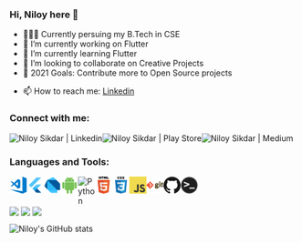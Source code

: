 ### Hi, Niloy here 👋


- 👨🏻‍🎓 Currently persuing my B.Tech in CSE
- 🔭 I’m currently working on Flutter
- 🌱 I’m currently learning Flutter
- 👯 I’m looking to collaborate on Creative Projects
- 🥅 2021 Goals: Contribute more to Open Source projects
<!-- - 🤔 I’m looking for help with ... 
- 💬 Ask me about ...-->
- 📫 How to reach me: [Linkedin](https://www.linkedin.com/in/niloysikdar/)
<!-- - 😄 Pronouns: ...
- ⚡ Fun fact: ... -->



### Connect with me:

<a href="https://www.linkedin.com/in/niloysikdar/" target="_blank">
  <img align="left" alt="Niloy Sikdar | Linkedin" src="https://img.shields.io/badge/LinkedIn-0077B5?style=for-the-badge&logo=linkedin&logoColor=white" />
</a>
<a href="https://play.google.com/store/apps/dev?id=6194928995061750437" target="_blank">
  <img align="left" alt="Niloy Sikdar | Play Store" src="https://img.shields.io/badge/Google_Play-414141?style=for-the-badge&logo=google-play&logoColor=white" />
</a>
<a href="https://niloysikdar.medium.com/" target="_blank">
  <img align="left" alt="Niloy Sikdar | Medium" src="https://img.shields.io/badge/Medium-12100E?style=for-the-badge&logo=medium&logoColor=white" />
</a>

<br/>


### Languages and Tools:

<img align="left" alt="Visual Studio Code" width="30px" src="https://raw.githubusercontent.com/github/explore/80688e429a7d4ef2fca1e82350fe8e3517d3494d/topics/visual-studio-code/visual-studio-code.png" />
<img align="left" alt="Flutter" width="30px" src="https://raw.githubusercontent.com/github/explore/80688e429a7d4ef2fca1e82350fe8e3517d3494d/topics/flutter/flutter.png">
<img align="left" alt="Dart" width="30px" src="https://raw.githubusercontent.com/github/explore/80688e429a7d4ef2fca1e82350fe8e3517d3494d/topics/dart/dart.png">
<img align="left" alt="Android" width="30px" src="https://raw.githubusercontent.com/github/explore/80688e429a7d4ef2fca1e82350fe8e3517d3494d/topics/android/android.png">
<img align="left" alt="Python" width="30px" src="https://i.imgur.com/gnK58k4.png">
<img align="left" alt="HTML5" width="30px" src="https://raw.githubusercontent.com/github/explore/80688e429a7d4ef2fca1e82350fe8e3517d3494d/topics/html/html.png" />
<img align="left" alt="CSS3" width="30px" src="https://raw.githubusercontent.com/github/explore/80688e429a7d4ef2fca1e82350fe8e3517d3494d/topics/css/css.png" />
<img align="left" alt="JavaScript" width="30px" src="https://raw.githubusercontent.com/github/explore/80688e429a7d4ef2fca1e82350fe8e3517d3494d/topics/javascript/javascript.png" />
<img align="left" alt="Git" width="30px" src="https://raw.githubusercontent.com/github/explore/80688e429a7d4ef2fca1e82350fe8e3517d3494d/topics/git/git.png" />
<img align="left" alt="GitHub" width="30px" src="https://raw.githubusercontent.com/github/explore/78df643247d429f6cc873026c0622819ad797942/topics/github/github.png" />
<img align="left" alt="Terminal" width="30px" src="https://raw.githubusercontent.com/github/explore/80688e429a7d4ef2fca1e82350fe8e3517d3494d/topics/terminal/terminal.png" />

<br/>
<br/><br/>

<img align="center" src="https://github-readme-stats.vercel.app/api?username=niloysikdar&count_private=true&show_icons=true&theme=tokyonight" />

<img align="center" src="https://github-readme-stats.vercel.app/api/wakatime?username=niloysikdar&layout=compact&theme=dracula" />

<img align="center" src="https://github-readme-stats.vercel.app/api/top-langs/?username=niloysikdar&layout=compact&theme=react&count_private=false" />

![Niloy's GitHub stats](https://github-readme-streak-stats.herokuapp.com/?user=niloysikdar&theme=vision-friendly-dark)
